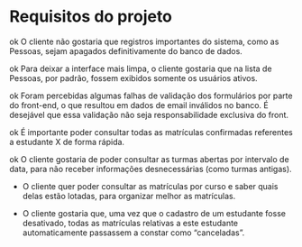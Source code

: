 # Requisitos do projeto

ok O cliente não gostaria que registros importantes do sistema, como as Pessoas, sejam apagados definitivamente do banco de dados.

ok Para deixar a interface mais limpa, o cliente gostaria que na lista de Pessoas, por padrão, fossem exibidos somente os usuários ativos.

ok Foram percebidas algumas falhas de validação dos formulários por parte do front-end, o que resultou em dados de email inválidos no banco. É desejável que essa validação não seja responsabilidade exclusiva do front.

ok É importante poder consultar todas as matrículas confirmadas referentes a estudante X de forma rápida.

ok O cliente gostaria de poder consultar as turmas abertas por intervalo de data, para não receber informações desnecessárias (como turmas antigas).

- O cliente quer poder consultar as matrículas por curso e saber quais delas estão lotadas, para organizar melhor as matrículas.

- O cliente gostaria que, uma vez que o cadastro de um estudante fosse desativado, todas as matrículas relativas a este estudante automaticamente passassem a constar como “canceladas”.